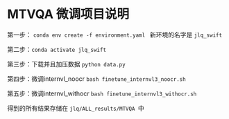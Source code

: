 # MTVQA 微调项目说明

 第一步：
  `conda env create -f environment.yaml `
 新环境的名字是 `jlq_swift `

第二步：`conda activate jlq_swift`


第三步：下载并且加压数据
`python data.py`

第四步：微调internvl_noocr
  `bash finetune_internvl3_noocr.sh `


第五步：微调internvl_withocr
  `bash finetune_internvl3_withocr.sh `



 得到的所有结果存储在 `jlq/ALL_results/MTVQA `中

